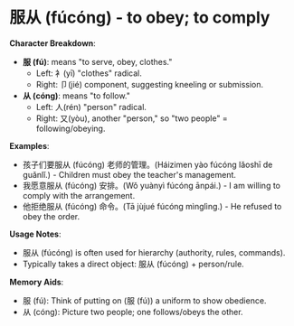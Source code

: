 # **服从 (fúcóng) - to obey; to comply**

**Character Breakdown**:  
- **服 (fú)**: means "to serve, obey, clothes."
  - Left: 衤(yī) "clothes" radical.
  - Right: 卩(jié) component, suggesting kneeling or submission.  
- **从 (cóng)**: means "to follow."
  - Left: 人(rén) "person" radical.
  - Right: 又(yòu), another "person," so "two people" = following/obeying.

**Examples**:  
- 孩子们要服从 (fúcóng) 老师的管理。(Háizimen yào fúcóng lǎoshī de guǎnlǐ.) - Children must obey the teacher's management.  
- 我愿意服从 (fúcóng) 安排。(Wǒ yuànyì fúcóng ānpái.) - I am willing to comply with the arrangement.  
- 他拒绝服从 (fúcóng) 命令。(Tā jùjué fúcóng mìnglìng.) - He refused to obey the order.

**Usage Notes**:  
- 服从 (fúcóng) is often used for hierarchy (authority, rules, commands).  
- Typically takes a direct object: 服从 (fúcóng) + person/rule.

**Memory Aids**:  
- 服 (fú): Think of putting on (服 (fú)) a uniform to show obedience.  
- 从 (cóng): Picture two people; one follows/obeys the other.